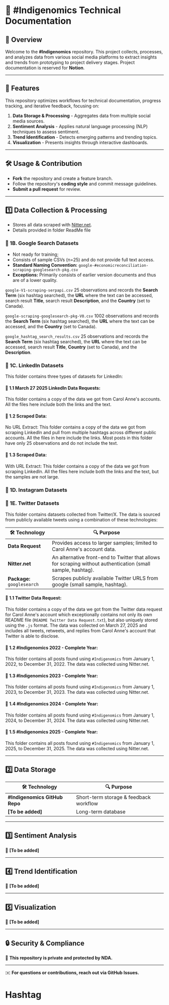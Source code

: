 # 🏹 #Indigenomics Technical Documentation

## 📖 Overview  

Welcome to the **#Indigenomics** repository. This project collects, processes, and analyzes data from various social media platforms to extract insights and trends from prototyping to project delivery stages. Project documentation is reserved for **Notion**.

---

## 🚀 Features  

This repository optimizes workflows for technical documentation, progress tracking, and iterative feedback, focusing on:  

1. **Data Storage & Processing** - Aggregates data from multiple social media sources. 
2. **Sentiment Analysis** - Applies natural language processing (NLP) techniques to assess sentiment.  
3. **Trend Identification** - Detects emerging patterns and trending topics.  
4. **Visualization** - Presents insights through interactive dashboards.  

---

## 🛠️ Usage & Contribution  

- **Fork** the repository and create a feature branch.  
- Follow the repository's **coding style** and commit message guidelines.  
- **Submit a pull request** for review.  

---

## 1️⃣ Data Collection & Processing  

-    Stores all data scraped with [Nitter.net](https://nitter.net). 
-    Details provided in folder ReadMe file

### 📌 1B. Google Search Datasets

-    Not ready for training; 
-    Consists of sample CSVs (n=25) and do not provide full text access.
-    **Standard Naming Convention:** `google-#economicreconciliation-scraping-googlesearch-pkg.csv`
-    **Exceptions:** Primarily consists of earlier version documents and thus are of a lower quality.
  
`google-V1-scraping-serpapi.csv` 25 observations and records the **Search Term** (six hashtag searched), the **URL** where the text can be accessed, search result **Title**, search result **Description**, and the **Country** (set to Canada).
    
`google-scraping-googlesearch-pkg-V0.csv` 1002 observations and records the **Search Term** (six hashtag searched), the **URL** where the text can be accessed, and the **Country** (set to Canada).
    
`google_hashtag_search_results.csv` 25 observations and records the **Search Term** (six hashtag searched), the **URL** where the text can be accessed, search result **Title**, **Country** (set to Canada), and the **Description**.

### 📌 1C. LinkedIn Datasets

This folder contains three types of datasets for LinkedIn:

#### 📁 1.1 March 27 2025 LinkedIn Data Requests: 
This folder contains a copy of the data we got from Carol Anne's accounts. All the files here include both the links and the text.

#### 📁 1.2 Scraped Data:
No URL Extract: This folder contains a copy of the data we got from scraping LinkedIn and pull from multiple hashtags across different public accounts. All the files in here include the links. Most posts in this folder have only 25 observations and do not include the text.

#### 📁 1.3 Scraped Data:
With URL Extract: This folder contains a copy of the data we got from scraping LinkedIn. All the files here include both the links and the text, but the samples are not large.

### 📌 1D. Instagram Datasets

### 📌 1E. Twitter Datasets

This folder contains datasets collected from Twitter/X. The data is sourced from publicly available tweets using a combination of these technologies: 

| 🛠️ Technology | 🔍 Purpose |
|--------------|-----------|
| **Data Request** | Provides access to larger samples; limited to Carol Anne's account data. |
| **Nitter.net** | An alternative front-end to Twitter that allows for scraping without authentication (small sample, hashtag). |
| **Package:** `googlesearch` | Scrapes publicly available Twitter URLS from google (small sample, hashtag). |

#### 📁 1.1 Twitter Data Request:
This folder contains a copy of the data we got from the Twitter data request for Carol Anne's account which exceptionally contains not only its own README file (`README Twitter Data Request.txt`), but also uniquely stored using the `.js` format. The data was collected on March 27, 2025 and includes all tweets, retweets, and replies from Carol Anne's account that Twitter is able to disclose. 

#### 📁 1.2 \#Indigenomics 2022 - Complete Year: 
This folder contains all posts found using `#Indigenomics` from January 1, 2022, to December 31, 2022. The data was collected using Nitter.net.

#### 📁 1.3 \#Indigenomics 2023 - Complete Year: 
This folder contains all posts found using `#Indigenomics` from January 1, 2023, to December 31, 2023. The data was collected using Nitter.net.

#### 📁 1.4 \#Indigenomics 2024 - Complete Year: 
This folder contains all posts found using `#Indigenomics` from January 1, 2024, to December 31, 2024. The data was collected using Nitter.net.

#### 📁 1.5 \#Indigenomics 2025 - Complete Year: 
This folder contains all posts found using `#Indigenomics` from January 1, 2025, to December 31, 2025. The data was collected using Nitter.net.

---

## 2️⃣ Data Storage  

| 🛠️ Technology | 🔍 Purpose |
|--------------|-----------|
| **#Indigenomics GitHub Repo** | Short-term storage & feedback workflow |
| **[To be added]** | Long-term database |

---

## 3️⃣ Sentiment Analysis  

🚧 **[To be added]**  

---

## 4️⃣ Trend Identification  

🚧 **[To be added]**  

---

## 5️⃣ Visualization  

🚧 **[To be added]**  

---

## 🔒 Security & Compliance  

🚨 **This repository is private and protected by NDA.**  

---

✉️ **For questions or contributions, reach out via GitHub Issues.**  
# Hashtag
